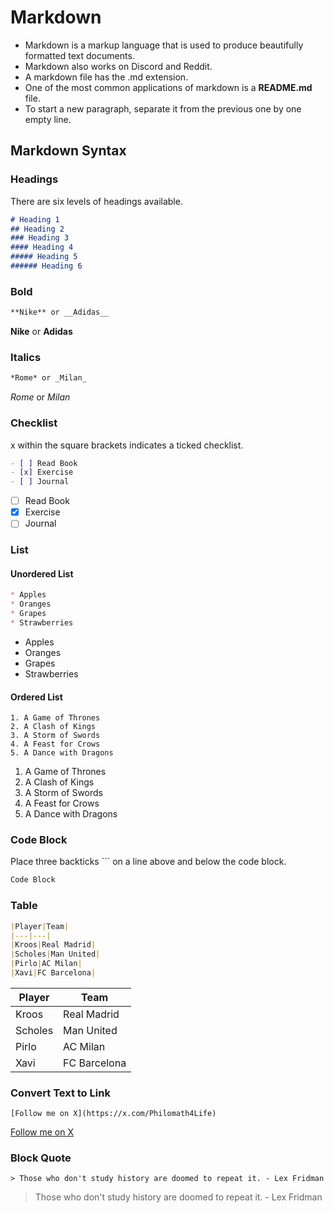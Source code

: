 # Markdown
* Markdown is a markup language that is used to produce beautifully formatted text documents.
* Markdown also works on Discord and Reddit.
* A markdown file has the .md extension.
* One of the most common applications of markdown is a **README.md** file.
* To start a new paragraph, separate it from the previous one by one empty line.
## Markdown Syntax
### Headings
There are six levels of headings available.
```md
# Heading 1
## Heading 2
### Heading 3
#### Heading 4
##### Heading 5
###### Heading 6
```

### Bold
```md
**Nike** or __Adidas__
```
**Nike** or __Adidas__
### Italics
```md
*Rome* or _Milan_
```
*Rome* or _Milan_
### Checklist
x within the square brackets indicates a ticked checklist.
```md
- [ ] Read Book
- [x] Exercise
- [ ] Journal
```
- [ ] Read Book
- [x] Exercise
- [ ] Journal

### List
#### Unordered List
```md
* Apples
* Oranges
* Grapes
* Strawberries
```
* Apples
* Oranges
* Grapes
* Strawberries
#### Ordered List
```
1. A Game of Thrones
2. A Clash of Kings
3. A Storm of Swords
4. A Feast for Crows
5. A Dance with Dragons
```
1. A Game of Thrones
2. A Clash of Kings
3. A Storm of Swords
4. A Feast for Crows
5. A Dance with Dragons
### Code Block
Place three backticks ``` on a line above and below the code block.
```md
Code Block
```
### Table
```md
|Player|Team|
|---|---|
|Kroos|Real Madrid|
|Scholes|Man United|
|Pirlo|AC Milan|
|Xavi|FC Barcelona|
```
|Player|Team|
|---|---|
|Kroos|Real Madrid|
|Scholes|Man United|
|Pirlo|AC Milan|
|Xavi|FC Barcelona|
### Convert Text to Link
```
[Follow me on X](https://x.com/Philomath4Life)
```
[Follow me on X](https://x.com/Philomath4Life)
### Block Quote
```
> Those who don't study history are doomed to repeat it. - Lex Fridman
```
> Those who don't study history are doomed to repeat it. - Lex Fridman




